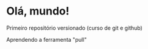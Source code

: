 # Olá, mundo!
 Primeiro repositório versionado (curso de git e github) 

Aprendendo a ferramenta "pull"
